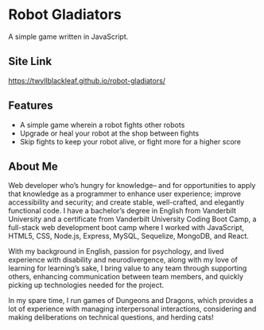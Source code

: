 # Robot Gladiators

A simple game written in JavaScript. 

## Site Link

<https://twyllblackleaf.github.io/robot-gladiators/>

## Features

- A simple game wherein a robot fights other robots
- Upgrade or heal your robot at the shop between fights
- Skip fights to keep your robot alive, or fight more for a higher score

## About Me

Web developer who’s hungry for knowledge– and for opportunities to apply that knowledge as a programmer to enhance user experience; improve accessibility and security; and create stable, well-crafted, and elegantly functional code. I have a bachelor’s degree in English from Vanderbilt University and a certificate from Vanderbilt University Coding Boot Camp, a full-stack web development boot camp where I worked with JavaScript, HTML5, CSS, Node.js, Express, MySQL, Sequelize, MongoDB, and React. 

With my background in English, passion for psychology, and lived experience with disability and neurodivergence, along with my love of learning for learning’s sake, I bring value to any team through supporting others, enhancing communication between team members, and quickly picking up technologies needed for the project. 

In my spare time, I run games of Dungeons and Dragons, which provides a lot of experience with managing interpersonal interactions, considering and making deliberations on technical questions, and herding cats!
